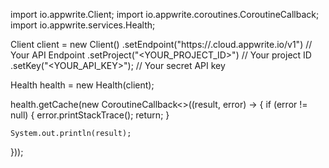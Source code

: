 import io.appwrite.Client;
import io.appwrite.coroutines.CoroutineCallback;
import io.appwrite.services.Health;

Client client = new Client()
    .setEndpoint("https://<REGION>.cloud.appwrite.io/v1") // Your API Endpoint
    .setProject("<YOUR_PROJECT_ID>") // Your project ID
    .setKey("<YOUR_API_KEY>"); // Your secret API key

Health health = new Health(client);

health.getCache(new CoroutineCallback<>((result, error) -> {
    if (error != null) {
        error.printStackTrace();
        return;
    }

    System.out.println(result);
}));
